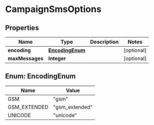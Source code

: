 

# CampaignSmsOptions


## Properties

| Name | Type | Description | Notes |
|------------ | ------------- | ------------- | -------------|
|**encoding** | [**EncodingEnum**](#EncodingEnum) |  |  [optional] |
|**maxMessages** | **Integer** |  |  [optional] |



## Enum: EncodingEnum

| Name | Value |
|---- | -----|
| GSM | &quot;gsm&quot; |
| GSM_EXTENDED | &quot;gsm_extended&quot; |
| UNICODE | &quot;unicode&quot; |



